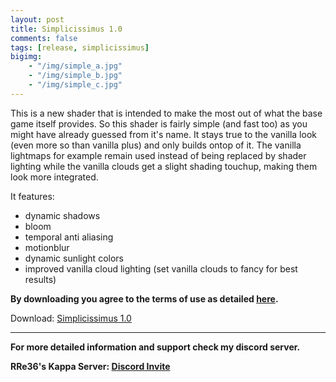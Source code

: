 ```yaml
---
layout: post
title: Simplicissimus 1.0
comments: false
tags: [release, simplicissimus]
bigimg: 
    - "/img/simple_a.jpg"
    - "/img/simple_b.jpg"
    - "/img/simple_c.jpg"
---
```


This is a new shader that is intended to make the most out of what the base game itself provides.
So this shader is fairly simple (and fast too) as you might have already guessed from it's name.
It stays true to the vanilla look (even more so than vanilla plus) and only builds ontop of it.
The vanilla lightmaps for example remain used instead of being replaced by shader lighting while the vanilla clouds get a slight shading touchup, making them look more integrated.

It features:
* dynamic shadows
* bloom
* temporal anti aliasing
* motionblur
* dynamic sunlight colors
* improved vanilla cloud lighting (set vanilla clouds to fancy for best results)

**By downloading you agree to the terms of use as detailed [here](https://rre36.github.io/glProjectsWeb/license/).**

Download: [Simplicissimus 1.0](https://github.com/rre36/glsl_simplicissimus/releases/download/v1.0/Simplicissimus_v1.0.zip)

***

**For more detailed information and support check my discord server.**

**RRe36's Kappa Server: [Discord Invite](https://discord.gg/y5xzQ6H)**